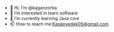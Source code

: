 - 👋 Hi, I’m @kaganzorba
- 👀 I’m interested in learn software
- 🌱 I’m currently learning Java core
- 📫 How to reach me:Kaganyedek05@gmail.com

